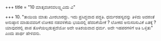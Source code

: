 +++
title = "10 ಮಾತೃವಚನವಲಙ್ಘ್ಯವಿದು ವಿ"

+++
10. "ತಾಯಿಯ ಮಾತು ಮೀರಬಾರದ್ದು. ಇದು ಪ್ರಸಿದ್ಧವಾದ ಪದ್ಧತಿ. ಧರ್ಮರಹಸ್ಯವನ್ನು ತಿಳಿದು ಅದರಂತೆ ಅನುಷ್ಠಾನ ಮಾಡುವವರಿಗೆ ಲೋಕದ ನಡವಳಿಕೆಯ ಭಯದಲ್ಲಿ ಹೆದರಿಕೆಯೇಕೆ ? ಲೋಕದ ಅನುಸರಿಸುವಿಕೆ ಏತಕ್ಕೆ ? ಯಾವುದರಲ್ಲಿ ಪಾಪ ತೊಳೆಯಲ್ಪಡುತ್ತದೆಯೋ ಅದೇ ಅತಿಶಯವಾದ ಧರ್ಮ. ಅದೇ ಇಹಪರಗಳಿಗೆ ಅತಿ ಒಳ್ಳಿತು" ಎಂದು ಪಾರ್ಥ ಹೇಳಿದನು.